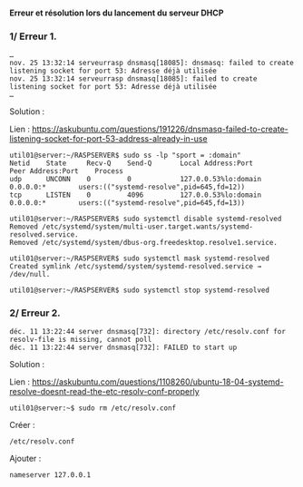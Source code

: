 #### Erreur et résolution lors du lancement du serveur DHCP


### 1/ Erreur 1.

```
…
nov. 25 13:32:14 serveurrasp dnsmasq[18085]: dnsmasq: failed to create listening socket for port 53: Adresse déjà utilisée
nov. 25 13:32:14 serveurrasp dnsmasq[18085]: failed to create listening socket for port 53: Adresse déjà utilisée
…
```

Solution : 

Lien : 
https://askubuntu.com/questions/191226/dnsmasq-failed-to-create-listening-socket-for-port-53-address-already-in-use

```
util01@server:~/RASPSERVER$ sudo ss -lp "sport = :domain"
Netid    State     Recv-Q    Send-Q       Local Address:Port          Peer Address:Port    Process                                       
udp      UNCONN    0         0            127.0.0.53%lo:domain             0.0.0.0:*        users:(("systemd-resolve",pid=645,fd=12))
tcp      LISTEN    0         4096         127.0.0.53%lo:domain             0.0.0.0:*        users:(("systemd-resolve",pid=645,fd=13))  
```

```
util01@server:~/RASPSERVER$ sudo systemctl disable systemd-resolved
Removed /etc/systemd/system/multi-user.target.wants/systemd-resolved.service.
Removed /etc/systemd/system/dbus-org.freedesktop.resolve1.service.
```

```
util01@server:~/RASPSERVER$ sudo systemctl mask systemd-resolved
Created symlink /etc/systemd/system/systemd-resolved.service → /dev/null.
```

```
util01@server:~/RASPSERVER$ sudo systemctl stop systemd-resolved
```


### 2/ Erreur 2.

```
déc. 11 13:22:44 server dnsmasq[732]: directory /etc/resolv.conf for resolv-file is missing, cannot poll
déc. 11 13:22:44 server dnsmasq[732]: FAILED to start up
```

Solution : 

Lien :
https://askubuntu.com/questions/1108260/ubuntu-18-04-systemd-resolve-doesnt-read-the-etc-resolv-conf-properly

```
util01@server:~$ sudo rm /etc/resolv.conf
```

Créer : 

```
/etc/resolv.conf
```

Ajouter : 

```
nameserver 127.0.0.1
```
